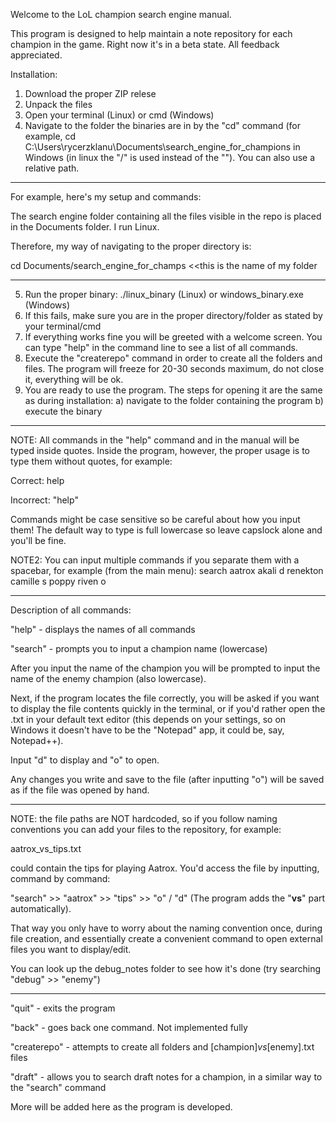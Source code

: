 Welcome to the LoL champion search engine manual.

This program is designed to help maintain a note repository for each champion in the game.
Right now it's in a beta state. All feedback appreciated.

Installation:

1. Download the proper ZIP relese
2. Unpack the files
3. Open your terminal (Linux) or cmd (Windows)
4. Navigate to the folder the binaries are in by the "cd" command (for example, cd C:\Users\rycerzklanu\Documents\search_engine_for_champions in Windows (in linux the "/" is used instead of the "\"). You can also use a relative path.

-----------------------

For example, here's my setup and commands:

The search engine folder containing all the files visible in the repo is placed in the Documents folder. I run Linux.

Therefore, my way of navigating to the proper directory is:

cd Documents/search_engine_for_champs   <<this is the name of my folder

-----------------------

5. Run the proper binary: ./linux_binary (Linux) or windows_binary.exe (Windows)
6. If this fails, make sure you are in the proper directory/folder as stated by your terminal/cmd
7. If everything works fine you will be greeted with a welcome screen. You can type "help" in the command line to see a list of all commands.
8. Execute the "createrepo" command in order to create all the folders and files. The program will freeze for 20-30 seconds maximum, do not close it, everything will be ok.
9. You are ready to use the program. The steps for opening it are the same as during installation:
    a) navigate to the folder containing the program
    b) execute the binary

----------------------- 

NOTE: All commands in the "help" command and in the manual will be typed inside quotes. Inside the program, however, the proper usage is to type them without quotes, for example: 

Correct: help 

Incorrect: "help" 

Commands might be case sensitive so be careful about how you input them!
The default way to type is full lowercase so leave capslock alone and you'll be fine.

NOTE2: You can input multiple commands if you separate them with a spacebar, for example (from the main menu): search aatrox akali d renekton camille s poppy riven o 

-----------------------


Description of all commands:

"help" - displays the names of all commands

"search" - prompts you to input a champion name (lowercase)

After you input the name of the champion you will be prompted to input the name of the enemy champion (also lowercase).

Next, if the program locates the file correctly, you will be asked if you want to display the file contents quickly in the terminal, or if you'd rather open the .txt in your default text editor (this depends on your settings, so on Windows it doesn't have to be the "Notepad" app, it could be, say, Notepad++).

Input "d" to display and "o" to open.

Any changes you write and save to the file (after inputting "o") will be saved as if the file was opened by hand.

-----------------------

NOTE: the file paths are NOT hardcoded, so if you follow naming conventions you can add your files to the repository, for example:

aatrox_vs_tips.txt

could contain the tips for playing Aatrox. You'd access the file by inputting, command by command:

"search" >> "aatrox" >> "tips" >> "o" / "d" (The program adds the "__vs__" part automatically).

That way you only have to worry about the naming convention once, during file creation, and essentially create a convenient command to open external files you want to display/edit.

You can look up the debug_notes folder to see how it's done (try searching "debug" >> "enemy")

-----------------------

"quit" - exits the program

"back" - goes back one command. Not implemented fully

"createrepo" - attempts to create all folders and [champion]_vs_[enemy].txt files

"draft" - allows you to search draft notes for a champion, in a similar way to the "search" command

More will be added here as the program is developed.
